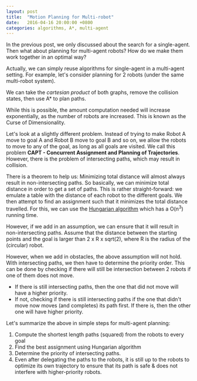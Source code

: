 ```yaml
---
layout: post
title:  "Motion Planning for Multi-robot"
date:   2016-04-16 20:00:00 +0800
categories: algorithms, A*, multi-agent
---
```

In the previous post, we only discussed about the search for a single-agent.
Then what about planning for multi-agent robots? How do we make them work together in an optimal way?

Actually, we can simply reuse algorithms for single-agent in a multi-agent setting.
For example, let's consider planning for 2 robots (under the same multi-robot system).

We can take the _cartesian product_ of both graphs, remove the collision states, then use A* to plan paths.

While this is possible, the amount computation needed will increase exponentially, as the number of robots are increased.
This is known as the Curse of Dimensionality.

Let's look at a slightly different problem.
Instead of trying to make Robot A move to goal A and Robot B move to goal B and so on, we allow the robots to move to any of the goal, as long as all goals are visited.
We call this problem **CAPT - Concurrent Assignment and Planning of Trajectories**.
However, there is the problem of intersecting paths, which may result in collision.

There is a theorem to help us: Minimizing total distance will almost always result in non-intersecting paths.
So basically, we can minimize total distance in order to get a set of paths.
This is rather straight-forward: we emulate a table with the distance of each robot to the different goals. We then attempt to find an assignment such that it minimizes the total distance travelled. For this, we can use the [Hungarian algorithm](https://en.wikipedia.org/wiki/Hungarian_algorithm) which has a O(n<sup>3</sup>) running time.

However, if we add in an assumption, we can ensure that it will result in non-intersecting paths.
Assume that the distance between the starting points and the goal is larger than 2 x R x sqrt(2), where R is the radius of the (circular) robot.

However, when we add in obstacles, the above assumption will not hold. With intersecting paths, we then have to determine the priority order.
This can be done by checking if there will still be intersection between 2 robots if one of them does not move.

- If there is still intersecting paths, then the one that did not move will have a higher priority.
- If not, checking if there is still intersecting paths if the one that didn't move now moves (and completes) its path first. If there is, then the other one will have higher priority.

Let's summarize the above in simple steps for multi-agent planning:

1. Compute the shortest length paths (squared) from the robots to every goal
2. Find the best assignment using Hungarian algorithm
3. Determine the priority of intersecting paths.
4. Even after delegating the paths to the robots, it is still up to the robots to optimize its own trajectory to ensure that its path is safe & does not interfere with higher-priority robots.
